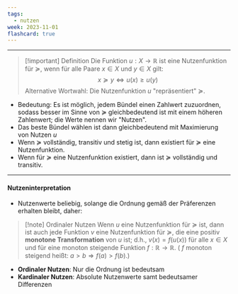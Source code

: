 ```yaml
---
tags:
  - nutzen
week: 2023-11-01
flashcard: true
---
```

***

> [!important] Definition
> Die Funktion $u: X \rightarrow \mathbb{R}$ ist eine Nutzenfunktion für $\succeq$, wenn für alle Paare $x \in X$ und $y \in X$ gilt:
> $$
> x \succeq y \Leftrightarrow u(x) \geq u(y)
> $$
> Alternative Wortwahl: Die Nutzenfunktion $u$ "repräsentiert" $\succeq$.

- Bedeutung: Es ist möglich, jedem Bündel einen Zahlwert zuzuordnen, sodass besser im Sinne von $\succeq$ gleichbedeutend ist mit einem höheren Zahlenwert; die Werte nennen wir "Nutzen".
- Das beste Bündel wählen ist dann gleichbedeutend mit Maximierung von Nutzen $u$
- Wenn $\succeq$ vollständig, transitiv und stetig ist, dann existiert für $\succeq$ eine Nutzenfunktion.
- Wenn für $\succeq$ eine Nutzenfunktion existiert, dann ist $\succeq$ vollständig und transitiv.

***
#### Nutzeninterpretation

- Nutzenwerte beliebig, solange die Ordnung gemäß der Präferenzen erhalten bleibt, daher:

> [!note] Ordinaler Nutzen
> Wenn $u$ eine Nutzenfunktion für $\succeq$ ist, dann ist auch jede Funktion $v$ eine Nutzenfunktion für $\succeq$, die eine positiv **monotone Transformation** von $u$ ist; d.h., $v(x)=f(u(x))$ für alle $x \in X$ und für eine monoton steigende Funktion $f: \mathbb{R} \rightarrow \mathbb{R}$. ( $f$ monoton steigend heißt: $a>b \Rightarrow f(a)>f(b)$.)

- **Ordinaler Nutzen**: Nur die Ordnung ist bedeutsam
- **Kardinaler Nutzen**: Absolute Nutzenwerte samt bedeutsamer Differenzen

